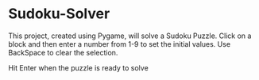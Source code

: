 # Sudoku-Solver

This project, created using Pygame, will solve a Sudoku Puzzle. 
Click on a block and then enter a number from 1-9 to set the initial values. 
Use BackSpace to clear the selection. 

Hit Enter when the puzzle is ready to solve
